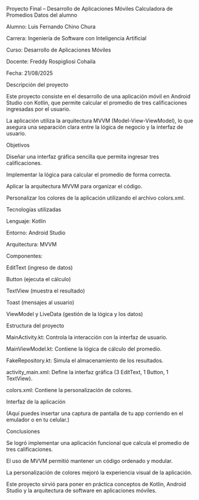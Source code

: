  Proyecto Final – Desarrollo de Aplicaciones Móviles
Calculadora de Promedios
 Datos del alumno

Alumno: Luis Fernando Chino Chura

Carrera: Ingeniería de Software con Inteligencia Artificial

Curso: Desarrollo de Aplicaciones Móviles

Docente: Freddy Rospigliosi Cohaila

Fecha: 21/08/2025

 Descripción del proyecto

Este proyecto consiste en el desarrollo de una aplicación móvil en Android Studio con Kotlin, que permite calcular el promedio de tres calificaciones ingresadas por el usuario.

La aplicación utiliza la arquitectura MVVM (Model-View-ViewModel), lo que asegura una separación clara entre la lógica de negocio y la interfaz de usuario.

 Objetivos

Diseñar una interfaz gráfica sencilla que permita ingresar tres calificaciones.

Implementar la lógica para calcular el promedio de forma correcta.

Aplicar la arquitectura MVVM para organizar el código.

Personalizar los colores de la aplicación utilizando el archivo colors.xml.

Tecnologías utilizadas

Lenguaje: Kotlin

Entorno: Android Studio

Arquitectura: MVVM

Componentes:

EditText (ingreso de datos)

Button (ejecuta el cálculo)

TextView (muestra el resultado)

Toast (mensajes al usuario)

ViewModel y LiveData (gestión de la lógica y los datos)

 Estructura del proyecto

MainActivity.kt: Controla la interacción con la interfaz de usuario.

MainViewModel.kt: Contiene la lógica de cálculo del promedio.

FakeRepository.kt: Simula el almacenamiento de los resultados.

activity_main.xml: Define la interfaz gráfica (3 EditText, 1 Button, 1 TextView).

colors.xml: Contiene la personalización de colores.

 Interfaz de la aplicación

(Aquí puedes insertar una captura de pantalla de tu app corriendo en el emulador o en tu celular.)

 Conclusiones

Se logró implementar una aplicación funcional que calcula el promedio de tres calificaciones.

El uso de MVVM permitió mantener un código ordenado y modular.

La personalización de colores mejoró la experiencia visual de la aplicación.

Este proyecto sirvió para poner en práctica conceptos de Kotlin, Android Studio y la arquitectura de software en aplicaciones móviles.
